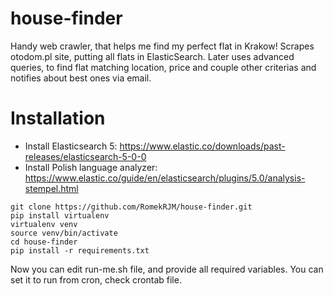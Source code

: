 # house-finder
Handy web crawler, that helps me find my perfect flat in Krakow!
Scrapes otodom.pl site, putting all flats in ElasticSearch.
Later uses advanced queries, to find flat matching location, price and couple other criterias 
and notifies about best ones via email.

# Installation
- Install Elasticsearch 5: https://www.elastic.co/downloads/past-releases/elasticsearch-5-0-0
- Install Polish language analyzer: https://www.elastic.co/guide/en/elasticsearch/plugins/5.0/analysis-stempel.html
```
git clone https://github.com/RomekRJM/house-finder.git
pip install virtualenv
virtualenv venv
source venv/bin/activate
cd house-finder
pip install -r requirements.txt
```

Now you can edit run-me.sh file, and provide all required variables.
You can set it to run from cron, check crontab file.
